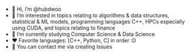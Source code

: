 - 👋 Hi, I’m @hubdwoo
- 👀 I’m interested in topics relating to algorithms & data structures, statistical & ML models, programming languages C++, HPCs especially using CUDA, and topics relating to finance
- 🌱 I’m currently studying Computer Science & Data Science
- ❤️ Favorite languages: [C++, Python, C] in order :D
- 📲 You can contact me via creating Issues

<!---
hubdwoo/hubdwoo is a ✨ special ✨ repository because its `README.md` (this file) appears on your GitHub profile.
You can click the Preview link to take a look at your changes.
--->
